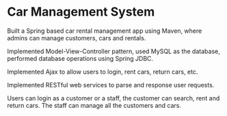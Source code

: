 # Car Management System

Built a Spring based car rental management app using Maven, where admins can manage customers, cars and rentals.

Implemented Model-View-Controller pattern, used MySQL as the database, performed database operations using Spring JDBC.

Implemented Ajax to allow users to login, rent cars, return cars, etc.

Implemented RESTful web services to parse and response user requests.

Users can login as a customer or a staff, the customer can search, rent and return cars. The staff can manage all the customers and cars. 
